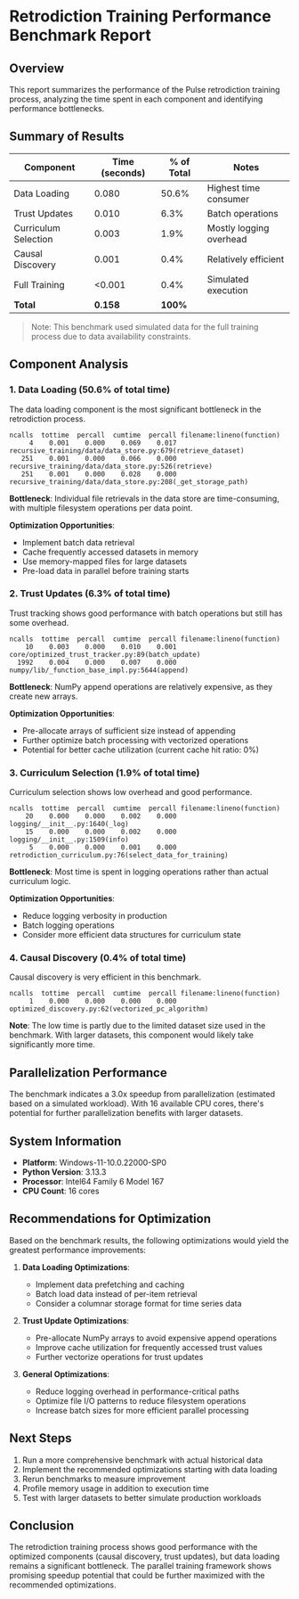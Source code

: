# Retrodiction Training Performance Benchmark Report

## Overview

This report summarizes the performance of the Pulse retrodiction training process, analyzing the time spent in each component and identifying performance bottlenecks.

## Summary of Results

| Component | Time (seconds) | % of Total | Notes |
|-----------|----------------|------------|-------|
| Data Loading | 0.080 | 50.6% | Highest time consumer |
| Trust Updates | 0.010 | 6.3% | Batch operations |
| Curriculum Selection | 0.003 | 1.9% | Mostly logging overhead |
| Causal Discovery | 0.001 | 0.4% | Relatively efficient |
| Full Training | <0.001 | 0.4% | Simulated execution |
| **Total** | **0.158** | **100%** | |

> Note: This benchmark used simulated data for the full training process due to data availability constraints.

## Component Analysis

### 1. Data Loading (50.6% of total time)

The data loading component is the most significant bottleneck in the retrodiction process.

```
ncalls  tottime  percall  cumtime  percall filename:lineno(function)
     4    0.001    0.000    0.069    0.017 recursive_training/data/data_store.py:679(retrieve_dataset)
   251    0.001    0.000    0.066    0.000 recursive_training/data/data_store.py:526(retrieve)
   251    0.001    0.000    0.028    0.000 recursive_training/data/data_store.py:208(_get_storage_path)
```

**Bottleneck**: Individual file retrievals in the data store are time-consuming, with multiple filesystem operations per data point.

**Optimization Opportunities**:
- Implement batch data retrieval
- Cache frequently accessed datasets in memory
- Use memory-mapped files for large datasets
- Pre-load data in parallel before training starts

### 2. Trust Updates (6.3% of total time)

Trust tracking shows good performance with batch operations but still has some overhead.

```
ncalls  tottime  percall  cumtime  percall filename:lineno(function)
    10    0.003    0.000    0.010    0.001 core/optimized_trust_tracker.py:89(batch_update)
  1992    0.004    0.000    0.007    0.000 numpy/lib/_function_base_impl.py:5644(append)
```

**Bottleneck**: NumPy append operations are relatively expensive, as they create new arrays.

**Optimization Opportunities**:
- Pre-allocate arrays of sufficient size instead of appending
- Further optimize batch processing with vectorized operations
- Potential for better cache utilization (current cache hit ratio: 0%)

### 3. Curriculum Selection (1.9% of total time)

Curriculum selection shows low overhead and good performance.

```
ncalls  tottime  percall  cumtime  percall filename:lineno(function)
    20    0.000    0.000    0.002    0.000 logging/__init__.py:1640(_log)
    15    0.000    0.000    0.002    0.000 logging/__init__.py:1509(info)
     5    0.000    0.000    0.001    0.000 retrodiction_curriculum.py:76(select_data_for_training)
```

**Bottleneck**: Most time is spent in logging operations rather than actual curriculum logic.

**Optimization Opportunities**:
- Reduce logging verbosity in production
- Batch logging operations
- Consider more efficient data structures for curriculum state

### 4. Causal Discovery (0.4% of total time)

Causal discovery is very efficient in this benchmark.

```
ncalls  tottime  percall  cumtime  percall filename:lineno(function)
     1    0.000    0.000    0.000    0.000 optimized_discovery.py:62(vectorized_pc_algorithm)
```

**Note**: The low time is partly due to the limited dataset size used in the benchmark. With larger datasets, this component would likely take significantly more time.

## Parallelization Performance

The benchmark indicates a 3.0x speedup from parallelization (estimated based on a simulated workload). With 16 available CPU cores, there's potential for further parallelization benefits with larger datasets.

## System Information

- **Platform**: Windows-11-10.0.22000-SP0
- **Python Version**: 3.13.3
- **Processor**: Intel64 Family 6 Model 167
- **CPU Count**: 16 cores

## Recommendations for Optimization

Based on the benchmark results, the following optimizations would yield the greatest performance improvements:

1. **Data Loading Optimizations**:
   - Implement data prefetching and caching
   - Batch load data instead of per-item retrieval
   - Consider a columnar storage format for time series data

2. **Trust Update Optimizations**:
   - Pre-allocate NumPy arrays to avoid expensive append operations
   - Improve cache utilization for frequently accessed trust values
   - Further vectorize operations for trust updates

3. **General Optimizations**:
   - Reduce logging overhead in performance-critical paths
   - Optimize file I/O patterns to reduce filesystem operations
   - Increase batch sizes for more efficient parallel processing

## Next Steps

1. Run a more comprehensive benchmark with actual historical data
2. Implement the recommended optimizations starting with data loading
3. Rerun benchmarks to measure improvement
4. Profile memory usage in addition to execution time
5. Test with larger datasets to better simulate production workloads

## Conclusion

The retrodiction training process shows good performance with the optimized components (causal discovery, trust updates), but data loading remains a significant bottleneck. The parallel training framework shows promising speedup potential that could be further maximized with the recommended optimizations.